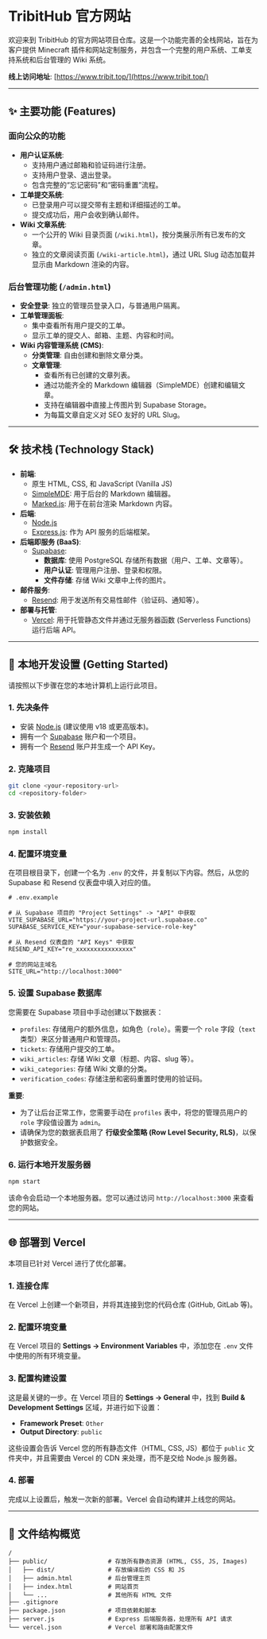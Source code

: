 # TribitHub 官方网站

欢迎来到 TribitHub 的官方网站项目仓库。这是一个功能完善的全栈网站，旨在为客户提供 Minecraft 插件和网站定制服务，并包含一个完整的用户系统、工单支持系统和后台管理的 Wiki 系统。

**线上访问地址**: [https://www.tribit.top/](https://www.tribit.top/)

---

## ✨ 主要功能 (Features)

### 面向公众的功能

*   **用户认证系统**:
    *   支持用户通过邮箱和验证码进行注册。
    *   支持用户登录、退出登录。
    *   包含完整的“忘记密码”和“密码重置”流程。
*   **工单提交系统**:
    *   已登录用户可以提交带有主题和详细描述的工单。
    *   提交成功后，用户会收到确认邮件。
*   **Wiki 文章系统**:
    *   一个公开的 Wiki 目录页面 (`/wiki.html`)，按分类展示所有已发布的文章。
    *   独立的文章阅读页面 (`/wiki-article.html`)，通过 URL Slug 动态加载并显示由 Markdown 渲染的内容。

### 后台管理功能 (`/admin.html`)

*   **安全登录**: 独立的管理员登录入口，与普通用户隔离。
*   **工单管理面板**:
    *   集中查看所有用户提交的工单。
    *   显示工单的提交人、邮箱、主题、内容和时间。
*   **Wiki 内容管理系统 (CMS)**:
    *   **分类管理**: 自由创建和删除文章分类。
    *   **文章管理**:
        *   查看所有已创建的文章列表。
        *   通过功能齐全的 Markdown 编辑器（SimpleMDE）创建和编辑文章。
        *   支持在编辑器中直接上传图片到 Supabase Storage。
        *   为每篇文章自定义对 SEO 友好的 URL Slug。

---

## 🛠️ 技术栈 (Technology Stack)

*   **前端**:
    *   原生 HTML, CSS, 和 JavaScript (Vanilla JS)
    *   [SimpleMDE](https://simplemde.com/): 用于后台的 Markdown 编辑器。
    *   [Marked.js](https://marked.js.org/): 用于在前台渲染 Markdown 内容。
*   **后端**:
    *   [Node.js](https://nodejs.org/)
    *   [Express.js](https://expressjs.com/): 作为 API 服务的后端框架。
*   **后端即服务 (BaaS)**:
    *   [Supabase](https://supabase.com/):
        *   **数据库**: 使用 PostgreSQL 存储所有数据（用户、工单、文章等）。
        *   **用户认证**: 管理用户注册、登录和权限。
        *   **文件存储**: 存储 Wiki 文章中上传的图片。
*   **邮件服务**:
    *   [Resend](https://resend.com/): 用于发送所有交易性邮件（验证码、通知等）。
*   **部署与托管**:
    *   [Vercel](https://vercel.com/): 用于托管静态文件并通过无服务器函数 (Serverless Functions) 运行后端 API。

---

## 🚀 本地开发设置 (Getting Started)

请按照以下步骤在您的本地计算机上运行此项目。

### 1. 先决条件

*   安装 [Node.js](https://nodejs.org/) (建议使用 v18 或更高版本)。
*   拥有一个 [Supabase](https://supabase.com/) 账户和一个项目。
*   拥有一个 [Resend](https://resend.com/) 账户并生成一个 API Key。

### 2. 克隆项目

```bash
git clone <your-repository-url>
cd <repository-folder>
```

### 3. 安装依赖

```bash
npm install
```

### 4. 配置环境变量

在项目根目录下，创建一个名为 `.env` 的文件，并复制以下内容。然后，从您的 Supabase 和 Resend 仪表盘中填入对应的值。

```
# .env.example

# 从 Supabase 项目的 "Project Settings" -> "API" 中获取
VITE_SUPABASE_URL="https://your-project-url.supabase.co"
SUPABASE_SERVICE_KEY="your-supabase-service-role-key"

# 从 Resend 仪表盘的 "API Keys" 中获取
RESEND_API_KEY="re_xxxxxxxxxxxxxxxx"

# 您的网站主域名
SITE_URL="http://localhost:3000"
```

### 5. 设置 Supabase 数据库

您需要在 Supabase 项目中手动创建以下数据表：

*   `profiles`: 存储用户的额外信息，如角色（`role`）。需要一个 `role` 字段（`text` 类型）来区分普通用户和管理员。
*   `tickets`: 存储用户提交的工单。
*   `wiki_articles`: 存储 Wiki 文章（标题、内容、slug 等）。
*   `wiki_categories`: 存储 Wiki 文章的分类。
*   `verification_codes`: 存储注册和密码重置时使用的验证码。

**重要**:
*   为了让后台正常工作，您需要手动在 `profiles` 表中，将您的管理员用户的 `role` 字段值设置为 `admin`。
*   请确保为您的数据表启用了 **行级安全策略 (Row Level Security, RLS)**，以保护数据安全。

### 6. 运行本地开发服务器

```bash
npm start
```

该命令会启动一个本地服务器。您可以通过访问 `http://localhost:3000` 来查看您的网站。

---

## 🌐 部署到 Vercel

本项目已针对 Vercel 进行了优化部署。

### 1. 连接仓库

在 Vercel 上创建一个新项目，并将其连接到您的代码仓库 (GitHub, GitLab 等)。

### 2. 配置环境变量

在 Vercel 项目的 **Settings -> Environment Variables** 中，添加您在 `.env` 文件中使用的所有环境变量。

### 3. 配置构建设置

这是最关键的一步。在 Vercel 项目的 **Settings -> General** 中，找到 **Build & Development Settings** 区域，并进行如下设置：

*   **Framework Preset**: `Other`
*   **Output Directory**: `public`

这些设置会告诉 Vercel 您的所有静态文件（HTML, CSS, JS）都位于 `public` 文件夹中，并且需要由 Vercel 的 CDN 来处理，而不是交给 Node.js 服务器。

### 4. 部署

完成以上设置后，触发一次新的部署。Vercel 会自动构建并上线您的网站。

---

## 📂 文件结构概览

```
/
├── public/                 # 存放所有静态资源 (HTML, CSS, JS, Images)
│   ├── dist/               # 存放编译后的 CSS 和 JS
│   ├── admin.html          # 后台管理主页
│   ├── index.html          # 网站首页
│   └── ...                 # 其他所有 HTML 文件
├── .gitignore
├── package.json            # 项目依赖和脚本
├── server.js               # Express 后端服务器，处理所有 API 请求
└── vercel.json             # Vercel 部署和路由配置文件
```